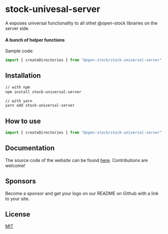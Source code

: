 # stock-univesal-server

A exposes universal functionality to all othet @open-stock libraries on the server side.

#### A bunch of helper functions

Sample code:

```ts
import { createDirectories } from "@open-stock/stock-universal-server";
```

## Installation

```bash
// with npm
npm install stock-universal-server

// with yarn
yarn add stock-universal-server
```

## How to use

```ts
import { createDirectories } from "@open-stock/stock-universal-server";
```

## Documentation

The source code of the website can be found [here](https://github.com/BrianPollar/@open-stock/stock-universal-server). Contributions are welcome!

## Sponsors

Become a sponsor and get your logo on our README on Github with a link to your site.

## License

[MIT](LICENSE)
